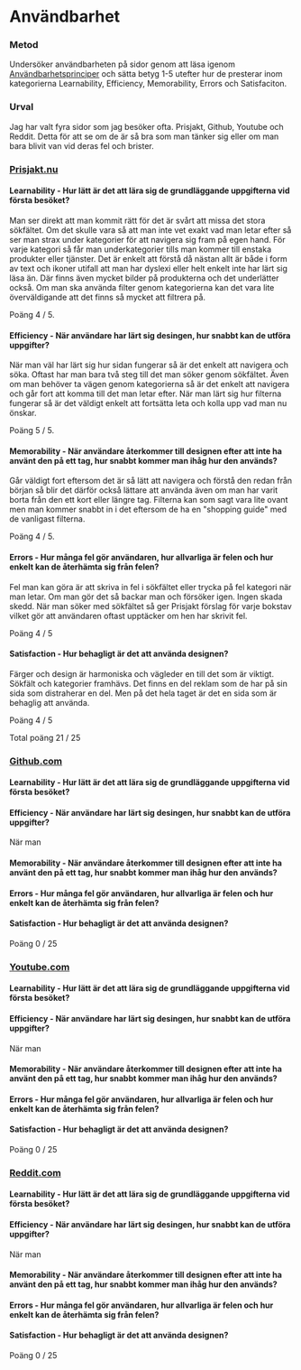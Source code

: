 Användbarhet
==========================

### Metod
Undersöker användbarheten på sidor genom att läsa igenom [Användbarhetsprinciper](https://www.nngroup.com/articles/usability-101-introduction-to-usability/) och sätta betyg 1-5 utefter hur de presterar inom kategorierna Learnability, Efficiency, Memorability, Errors och Satisfaciton.

### Urval

Jag har valt fyra sidor som jag besöker ofta. Prisjakt, Github, Youtube och Reddit.
Detta för att se om de är så bra som man tänker sig eller om man bara blivit van vid deras fel och brister.

### [Prisjakt.nu](https://www.prisjakt.nu/)

#### Learnability - Hur lätt är det att lära sig de grundläggande uppgifterna vid första besöket?
Man ser direkt att man kommit rätt för det är svårt att missa det stora sökfältet. Om det skulle vara så att man inte vet exakt vad man letar efter så ser man strax under kategorier för att navigera sig fram på egen hand. För varje kategori så får man underkategorier tills man kommer till enstaka produkter eller tjänster. Det är enkelt att förstå då nästan allt är både i form av text och ikoner utifall att man har dyslexi eller helt enkelt inte har lärt sig läsa än. Där finns även mycket bilder på produkterna och det underlätter också.
Om man ska använda filter genom kategorierna kan det vara lite överväldigande att det finns så mycket att filtrera på.

Poäng 4 / 5.

#### Efficiency - När användare har lärt sig desingen, hur snabbt kan de utföra uppgifter?
När man väl har lärt sig hur sidan fungerar så är det enkelt att navigera och söka. Oftast har man bara två steg till det man söker genom sökfältet. Även om man behöver ta vägen genom kategorierna så är det enkelt att navigera och går fort att komma till det man letar efter.
När man lärt sig hur filterna fungerar så är det väldigt enkelt att fortsätta leta och kolla upp vad man nu önskar.

Poäng 5 / 5.

#### Memorability - När användare återkommer till designen efter att inte ha använt den på ett tag, hur snabbt kommer man ihåg hur den används?
Går väldigt fort eftersom det är så lätt att navigera och förstå den redan från början så blir det därför också lättare att använda även om man har varit borta från den ett kort eller längre tag. Filterna kan som sagt vara lite ovant men man kommer snabbt in i det eftersom de ha en "shopping guide" med de vanligast filterna.

Poäng 4 / 5.

#### Errors - Hur många fel gör användaren, hur allvarliga är felen och hur enkelt kan de återhämta sig från felen?
Fel man kan göra är att skriva in fel i sökfältet eller trycka på fel kategori när man letar. Om man gör det så backar man och försöker igen. Ingen skada skedd.
När man söker med sökfältet så ger Prisjakt förslag för varje bokstav vilket gör att användaren oftast upptäcker om hen har skrivit fel.

Poäng 4 / 5

#### Satisfaction - Hur behagligt är det att använda designen?
Färger och design är harmoniska och vägleder en till det som är viktigt. Sökfält och kategorier framhävs. Det finns en del reklam som de har på sin sida som distraherar en del. Men på det hela taget är det en sida som är behaglig att använda.

Poäng 4 / 5

Total poäng 21 / 25

### [Github.com](https://github.com/)

#### Learnability - Hur lätt är det att lära sig de grundläggande uppgifterna vid första besöket?
#### Efficiency - När användare har lärt sig desingen, hur snabbt kan de utföra uppgifter?
När man 

#### Memorability - När användare återkommer till designen efter att inte ha använt den på ett tag, hur snabbt kommer man ihåg hur den används?

#### Errors - Hur många fel gör användaren, hur allvarliga är felen och hur enkelt kan de återhämta sig från felen?

#### Satisfaction - Hur behagligt är det att använda designen?

Poäng 0 / 25

### [Youtube.com](https://www.youtube.com/)

#### Learnability - Hur lätt är det att lära sig de grundläggande uppgifterna vid första besöket?

#### Efficiency - När användare har lärt sig desingen, hur snabbt kan de utföra uppgifter?
När man 

#### Memorability - När användare återkommer till designen efter att inte ha använt den på ett tag, hur snabbt kommer man ihåg hur den används?

#### Errors - Hur många fel gör användaren, hur allvarliga är felen och hur enkelt kan de återhämta sig från felen?

#### Satisfaction - Hur behagligt är det att använda designen?

Poäng 0 / 25

### [Reddit.com](https://www.reddit.com/)

#### Learnability - Hur lätt är det att lära sig de grundläggande uppgifterna vid första besöket?

#### Efficiency - När användare har lärt sig desingen, hur snabbt kan de utföra uppgifter?
När man 

#### Memorability - När användare återkommer till designen efter att inte ha använt den på ett tag, hur snabbt kommer man ihåg hur den används?

#### Errors - Hur många fel gör användaren, hur allvarliga är felen och hur enkelt kan de återhämta sig från felen?

#### Satisfaction - Hur behagligt är det att använda designen?

Poäng 0 / 25
